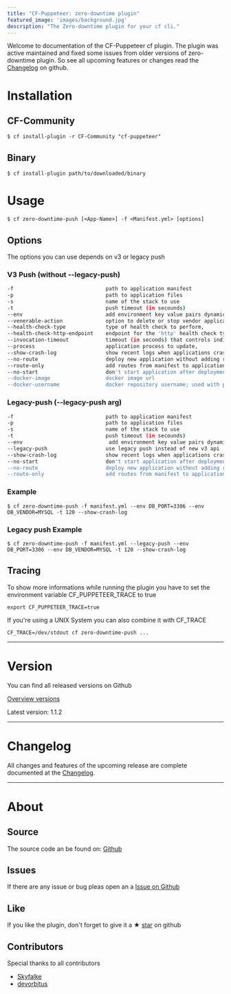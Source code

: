 ```yaml
---
title: "CF-Puppeteer: zero-downtime plugin"
featured_image: 'images/background.jpg'
description: "The Zero-downtime plugin for your cf cli."
---
```


Welcome to documentation of the CF-Puppeteer cf plugin.
The plugin was active maintained and fixed some issues from older versions of zero-downtime plugin.
So see all upcoming features or changes read the [Changelog](https://github.com/HappyTobi/cf-puppeteer/blob/master/CHANGELOG.md) on github.


# Installation

## CF-Community
```
$ cf install-plugin -r CF-Community "cf-puppeteer"
```

## Binary
```
$ cf install-plugin path/to/downloaded/binary
```


# Usage
```
$ cf zero-downtime-push [<App-Name>] -f <Manifest.yml> [options]
```

## Options
The options you can use depends on v3 or legacy push

### V3 Push (without --legacy-push)
```bash
-f                              path to application manifest
-p                              path to application files
-s                              name of the stack to use
-t                              push timeout (in secounds)
--env                           add environment key value pairs dynamic; can specity multiple times
--venerable-action              option to delete or stop vendor application - default is delete,
--health-check-type             type of health check to perform,
--health-check-http-endpoint    endpoint for the 'http' health check type,
--invocation-timeout            timeout (in seconds) that controls individual health check invocations,
--process                       application process to update,
--show-crash-log                show recent logs when applications crashes while the deployment
--no-route                      deploy new application without adding routes
--route-only                    add routes from manifest to application only
--no-start                      don't start application after deployment
--docker-image                  docker image url                                                           (⭐️New since 1.1.2)
--docker-username               docker repository username; used with password from env CF_DOCKER_PASSWORD (⭐️New since 1.1.2)
```

### Legacy-push (--legacy-push arg)
```bash
-f                              path to application manifest
-p                              path to application files
-s                              name of the stack to use
-t                              push timeout (in secounds)
--env                            add environment key value pairs dynamic; can specity multiple times
--legacy-push                   use legacy push instead of new v3 api
--show-crash-log                show recent logs when applications crashes while the deployment
--no-start                      don't start application after deployment
--no-route                      deploy new application without adding routes (⭐️New since 1.1.2)
--route-only                    add routes from manifest to application only (⭐️New since 1.1.2)
```

### Example

```
$ cf zero-downtime-push -f manifest.yml --env DB_PORT=3306 --env DB_VENDOR=MYSQL -t 120 --show-crash-log
```

### Legacy push Example

```
$ cf zero-downtime-push -f manifest.yml --legacy-push --env DB_PORT=3306 --env DB_VENDOR=MYSQL -t 120 --show-crash-log
```

## Tracing
To show more informations while running the plugin you have to set the environment variable CF_PUPPETEER_TRACE to true
```
export CF_PUPPETEER_TRACE=true
```
If you're using a UNIX System you can also combine it with CF_TRACE
```
CF_TRACE=/dev/stdout cf zero-downtime-push ...
```

--- 

# Version
You can find all released versions on Github

[Overview versions](https://github.com/HappyTobi/cf-puppeteer/releases)

Latest version: 1.1.2

--- 

# Changelog
All changes and features of the upcoming release are complete documented at the [Changelog](https://github.com/HappyTobi/cf-puppeteer/blob/master/CHANGELOG.md).

---

# About

## Source
The source code an be found on: [Github](https://github.com/HappyTobi/cf-puppeteer/)


## Issues
If there are any issue or bug pleas open an a [Issue on Github](https://github.com/HappyTobi/cf-puppeteer/issues)


## Like
If you like the plugin, don't forget to give it a ★ [star](https://github.com/HappyTobi/cf-puppeteer/) on github

## Contributors
Special thanks to all contributors
- [Skyfalke](https://github.com/skyfalke)
- [devorbitus](https://github.com/devorbitus)